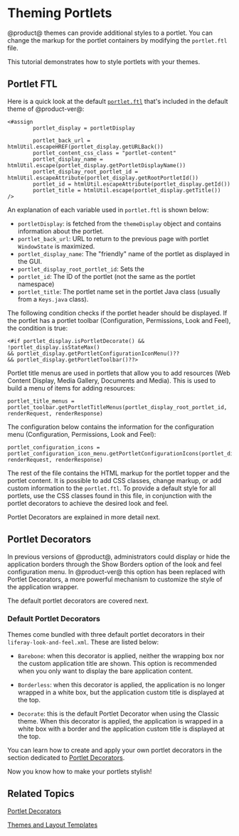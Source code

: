 # Theming Portlets [](id=theming-portlets)

@product@ themes can provide additional styles to a portlet. You can change the
markup for the portlet containers by modifying the `portlet.ftl` file.

This tutorial demonstrates how to style portlets with your themes.

## Portlet FTL [](id=portlet-ftl)

Here is a quick look at the default [`portlet.ftl`](https://github.com/liferay/liferay-portal/blob/7.0.x/modules/apps/foundation/frontend-theme/frontend-theme-classic/src/templates/portlet.ftl) 
that's included in the default theme of @product-ver@:

    <#assign
            portlet_display = portletDisplay
    
            portlet_back_url = htmlUtil.escapeHREF(portlet_display.getURLBack())
            portlet_content_css_class = "portlet-content"
            portlet_display_name = htmlUtil.escape(portlet_display.getPortletDisplayName())
            portlet_display_root_portlet_id = htmlUtil.escapeAttribute(portlet_display.getRootPortletId())
            portlet_id = htmlUtil.escapeAttribute(portlet_display.getId())
            portlet_title = htmlUtil.escape(portlet_display.getTitle())
    />
 
An explanation of each variable used in `portlet.ftl` is shown below:

- `portletDisplay`: is fetched from the `themeDisplay` object and contains 
  information about the portlet.
- `portlet_back_url`: URL to return to the previous page with portlet 
  `WindowState` is maximized.
- `portlet_display_name`: The "friendly" name of the portlet as displayed in the
    GUI. 
- `portlet_display_root_portlet_id`: Sets the 
- `portlet_id`: The ID of the portlet (not the same as the portlet namespace)
- `portlet_title`: The portlet name set in the portlet Java class 
  (usually from a `Keys.java` class).

The following condition checks if the portlet header should be displayed. If 
the portlet has a portlet toolbar (Configuration, Permissions, Look and Feel), 
the condition is true:

    <#if portlet_display.isPortletDecorate() && !portlet_display.isStateMax() 
    && portlet_display.getPortletConfigurationIconMenu()?? 
    && portlet_display.getPortletToolbar()??>

Portlet title menus are used in portlets that allow you to add resources 
(Web Content Display, Media Gallery, Documents and Media). This is used to build 
a menu of items for adding resources:

    portlet_title_menus = portlet_toolbar.getPortletTitleMenus(portlet_display_root_portlet_id, renderRequest, renderResponse)

The configuration below contains the information for the configuration menu 
(Configuration, Permissions, Look and Feel):

    portlet_configuration_icons = portlet_configuration_icon_menu.getPortletConfigurationIcons(portlet_display_root_portlet_id, renderRequest, renderResponse)

The rest of the file contains the HTML markup for the portlet topper and the 
portlet content. It is possible to add CSS classes, change markup, or add custom 
information to the `portlet.ftl`. To provide a default style for all portlets, 
use the CSS classes found in this file, in conjunction with the portlet 
decorators to achieve the desired look and feel.

Portlet Decorators are explained in more detail next.

## Portlet Decorators [](id=portlet-decorators)

In previous versions of @product@, administrators could display or hide the 
application borders through the Show Borders option of the look and feel 
configuration menu. In @product-ver@ this option has been replaced with 
Portlet Decorators, a more powerful mechanism to customize the style of the 
application wrapper.

The default portlet decorators are covered next.

### Default Portlet Decorators [](id=default-portlet-decorators)

Themes come bundled with three default portlet decorators in their 
`liferay-look-and-feel.xml`. These are listed below:

- `Barebone`: when this decorator is applied, neither the wrapping box nor the 
custom application title are shown. This option is recommended when you only 
want to display the bare application content.

- `Borderless`: when this decorator is applied, the application is no longer 
wrapped in a white box, but the application custom title is displayed at the top.

- `Decorate`: this is the default Portlet Decorator when using the Classic 
theme. When this decorator is applied, the application is wrapped in a white box 
with a border and the application custom title is displayed at the top.

You can learn how to create and apply your own portlet decorators in the section 
dedicated to [Portlet Decorators](/develop/tutorials/-/knowledge_base/7-0/portlet-decorators).

Now you know how to make your portlets stylish!

## Related Topics [](id=related-topics)

[Portlet Decorators](/develop/tutorials/-/knowledge_base/7-0/portlet-decorators)

[Themes and Layout Templates](/develop/tutorials/-/knowledge_base/7-0/themes-and-layout-templates)
